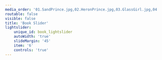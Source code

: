 ```yaml
---
media_order: '01.SandPrince.jpg,02.HeronPrince.jpg,03.GlassGirl.jpg,04.RiverKing.jpg,06.ClaimingoftheDuke.jpg,11.LeastLikelyFall.jpg,12.LeastLikelyMarry.jpg,13.MostLikelyRule.jpg,14.DarkRooms_.jpg,16.AppetitesandVices_.jpg,25.Pure.jpg,26.MarchEffect.jpg,27.Faster.jpg,28.Slower.jpg,30.BeyondToday.jpg,31.GoodTrouble.jpg,32.FinallyHome.jpg,33.SeeMe.jpg,38.MendTheseBrokenStars.jpg,39.ElizabethintheNewWorld.jpg,40.DirtyTrick.jpg,41.FlipTheBeat.jpg,42.TheHotterTheyCome.jpg,43.TheHarderTheyFall.jpg,44.TheLongerTheyLast.jpg,45.Shift.jpg,46.HoleintheWorld.jpg,47.MemoryVisit.jpg,74.DevilsCaress.jpg,75.Brothers.jpg,76.NectarandAmbrosia.jpg,77.WomanEnough.jpg,78.TroubleandStrife.jpg,79.QuickCash.jpg,80.UnseducibleEarl.jpg,81.SeductionofCameronMacKay.jpg,90.BrideTournament.jpg,97.Fireline.jpg,99.AlannahLorcanWolf.jpg'
routable: false
visible: false
title: 'Book Slider'
lightslider:
    unique_id: book_lightslider
    autoWidth: 'true'
    slideMargin: '45'
    item: '6'
    controls: 'true'
---
```



